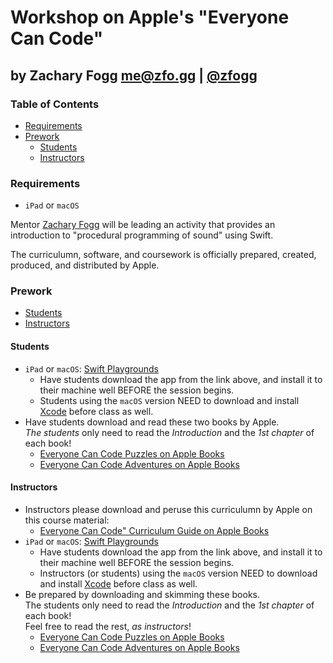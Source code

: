 # Workshop on Apple's "Everyone Can Code"
## by Zachary Fogg <me@zfo.gg> | [@zfogg](https://zfo.gg)


### Table of Contents

* [Requirements](#Requirements)
* [Prework](#Prework)
  * [Students](#Students)
  * [Instructors](#Instructors)


### Requirements

  * `iPad` or `macOS`

Mentor [Zachary Fogg](https://zfo.gg) will be leading an activity that provides an introduction to "procedural programming of sound" using Swift.

The curriculumn, software, and coursework is officially prepared, created, produced, and distributed by Apple.


### Prework

* [Students](#Students)
* [Instructors](#Instructors)


#### Students

* `iPad` or `macOS`: [Swift Playgrounds](https://www.apple.com/swift/playgrounds/)
  * Have students download the app from the link above, and install it to their machine well BEFORE the session begins.
  * Students using the `macOS` version NEED to download and install [Xcode](https://developer.apple.com/xcode/) before class as well.
* Have students download and read these two books by Apple.  
  _The students_ only need to read the *Introduction* and the *1st chapter* of each book!
  * [Everyone Can Code Puzzles on Apple Books](https://books.apple.com/book/id1481279769)
  * [Everyone Can Code Adventures on Apple Books](https://books.apple.com/us/book/id1514850778)


#### Instructors

* Instructors please download and peruse this curriculumn by Apple on this course material:
  * [Everyone Can Code" Curriculum Guide on Apple Books](https://www.apple.com/education/docs/everyone-can-code-curriculum-guide.pdf)
* `iPad` or `macOS`: [Swift Playgrounds](https://www.apple.com/swift/playgrounds/)
  * Have students download the app from the link above, and install it to their machine well BEFORE the session begins.
  * Instructors (or students) using the `macOS` version NEED to download and install [Xcode](https://developer.apple.com/xcode/) before class as well.
* Be prepared by downloading and skimming these books.  
  The students only need to read the *Introduction* and the *1st chapter* of each book!  
  Feel free to read the rest, _as instructors_!
  * [Everyone Can Code Puzzles on Apple Books](https://books.apple.com/book/id1481279769)
  * [Everyone Can Code Adventures on Apple Books](https://books.apple.com/us/book/id1514850778)
